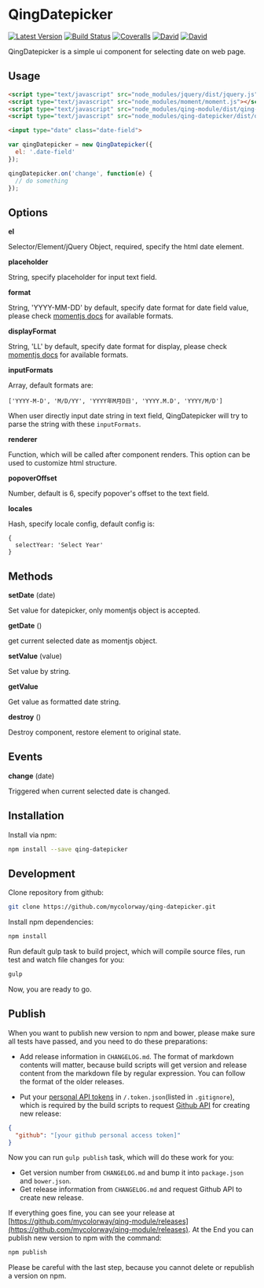 # QingDatepicker

[![Latest Version](https://img.shields.io/npm/v/qing-datepicker.svg)](https://www.npmjs.com/package/qing-datepicker)
[![Build Status](https://img.shields.io/travis/mycolorway/qing-datepicker.svg)](https://travis-ci.org/mycolorway/qing-datepicker)
[![Coveralls](https://img.shields.io/coveralls/mycolorway/qing-datepicker.svg)](https://coveralls.io/github/mycolorway/qing-datepicker)
[![David](https://img.shields.io/david/mycolorway/qing-datepicker.svg)](https://david-dm.org/mycolorway/qing-datepicker)
[![David](https://img.shields.io/david/dev/mycolorway/qing-datepicker.svg)](https://david-dm.org/mycolorway/qing-datepicker#info=devDependencies)

QingDatepicker is a simple ui component for selecting date on web page.

## Usage

```html
<script type="text/javascript" src="node_modules/jquery/dist/jquery.js"></script>
<script type="text/javascript" src="node_modules/moment/moment.js"></script>
<script type="text/javascript" src="node_modules/qing-module/dist/qing-module.js"></script>
<script type="text/javascript" src="node_modules/qing-datepicker/dist/qing-datepicker.js"></script>

<input type="date" class="date-field">
```

```js
var qingDatepicker = new QingDatepicker({
  el: '.date-field'
});

qingDatepicker.on('change', function(e) {
  // do something
});
```

## Options

__el__

Selector/Element/jQuery Object, required, specify the html date element.

__placeholder__

String, specify placeholder for input text field.

__format__

String, 'YYYY-MM-DD' by default, specify date format for date field value, please check [momentjs docs](http://momentjs.com/docs/#/parsing/string-format/) for available formats.

__displayFormat__

String, 'LL' by default, specify date format for display, please check [momentjs docs](http://momentjs.com/docs/#/parsing/string-format/) for available formats.

__inputFormats__

Array, default formats are:

```
['YYYY-M-D', 'M/D/YY', 'YYYY年M月D日', 'YYYY.M.D', 'YYYY/M/D']
```

When user directly input date string in text field, QingDatepicker will try to parse the string with these `inputFormats`.

__renderer__

Function, which will be called after component renders. This option can be used to customize html structure.

__popoverOffset__

Number, default is 6, specify popover's offset to the text field.

__locales__

Hash, specify locale config, default config is:

```
{
  selectYear: 'Select Year'
}
```

## Methods

__setDate__ (date)

Set value for datepicker, only momentjs object is accepted.

__getDate__ ()

get current selected date as momentjs object.

__setValue__ (value)

Set value by string.

__getValue__

Get value as formatted date string.

__destroy__ ()

Destroy component, restore element to original state.

## Events

__change__ (date)

Triggered when current selected date is changed.

## Installation

Install via npm:

```bash
npm install --save qing-datepicker
```

## Development

Clone repository from github:

```bash
git clone https://github.com/mycolorway/qing-datepicker.git
```

Install npm dependencies:

```bash
npm install
```

Run default gulp task to build project, which will compile source files, run test and watch file changes for you:

```bash
gulp
```

Now, you are ready to go.

## Publish

When you want to publish new version to npm and bower, please make sure all tests have passed, and you need to do these preparations:

* Add release information in `CHANGELOG.md`. The format of markdown contents will matter, because build scripts will get version and release content from the markdown file by regular expression. You can follow the format of the older releases.

* Put your [personal API tokens](https://github.com/blog/1509-personal-api-tokens) in `/.token.json`(listed in `.gitignore`), which is required by the build scripts to request [Github API](https://developer.github.com/v3/) for creating new release:

```json
{
  "github": "[your github personal access token]"
}
```

Now you can run `gulp publish` task, which will do these work for you:

* Get version number from `CHANGELOG.md` and bump it into `package.json` and `bower.json`.
* Get release information from `CHANGELOG.md` and request Github API to create new release.

If everything goes fine, you can see your release at [https://github.com/mycolorway/qing-module/releases](https://github.com/mycolorway/qing-module/releases). At the End you can publish new version to npm with the command:

```bash
npm publish
```

Please be careful with the last step, because you cannot delete or republish a version on npm.
